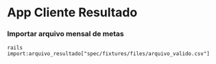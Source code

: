 # App Cliente Resultado

### Importar arquivo mensal de metas

```
rails import:arquivo_resultado["spec/fixtures/files/arquivo_valido.csv"]
```